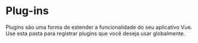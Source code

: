 # Plug-ins

Plugins são uma forma de estender a funcionalidade do seu aplicativo Vue. Use esta pasta para registrar plugins que você deseja usar globalmente.